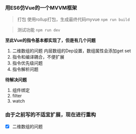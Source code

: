 ### 用ES6仿Vue的一个MVVM框架


> 打包
	使用rollup打包，生成最终代码myvue
	```
	npm run build
	```
	
> 测试功能
	```
	npm run dev
	```

**至此Vue的指令基本都实现了，但是有几个问题**

1. 二维数组的问题 内层数组的Dep设置，数组属性会添加get set
2. 指令和编译耦合，不便扩展
3. 指令优先级问题
4. 指令解析问题

**待解决问题**
1. 组件绑定
2. filter
3. watch


### 由于之前写的不适宜扩展，现在进行重构

- [x] 二维数组的问题